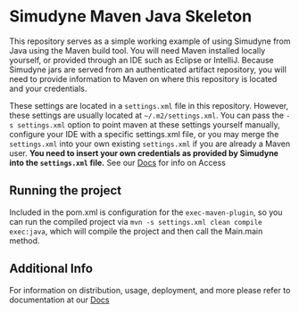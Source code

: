 # Simudyne Maven Java Skeleton

This repository serves as a simple working example of using Simudyne from Java using the Maven build tool. You will need
Maven installed locally yourself, or provided through an IDE such as Eclipse or IntelliJ. Because Simudyne jars are
served from an authenticated artifact repository, you will need to provide information to Maven on where this repository
is located and your credentials.

These settings are located in a `settings.xml` file in this repository. However, these settings are usually located at
`~/.m2/settings.xml`. You can pass the `-s settings.xml` option to point maven at these settings yourself manually,
configure your IDE with a specific settings.xml file, or you may merge the `settings.xml` into your own existing
`settings.xml` if you are already a Maven user. **You need to insert your own credentials as provided by Simudyne into
the `settings.xml` file.** See our [Docs](https://docs.simudyne.com/) for info on Access

## Running the project

Included in the pom.xml is configuration for the `exec-maven-plugin`, so you can run the compiled project via
`mvn -s settings.xml clean compile exec:java`, which will compile the project and then call the Main.main method.

## Additional Info

For information on distribution, usage, deployment, and more please refer to documentation at our [Docs](https://docs.simudyne.com/)
